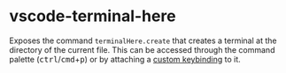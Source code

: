# vscode-terminal-here

Exposes the command `terminalHere.create` that creates a terminal at the directory of the current file. This can be accessed through the command palette (<kbd>ctrl</kbd>/<kbd>cmd</kbd>+<kbd>p</kbd>) or by attaching a [custom keybinding](https://code.visualstudio.com/docs/customization/keybindings) to it.
